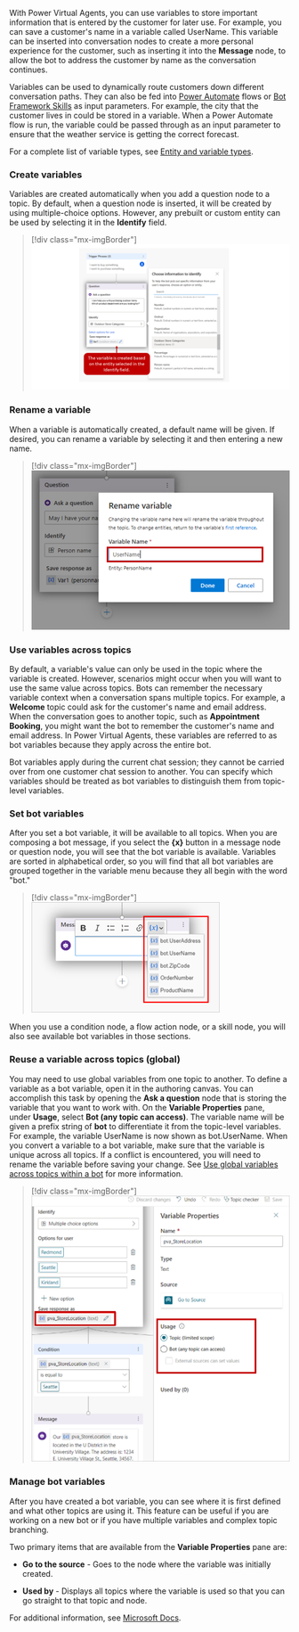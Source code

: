 With Power Virtual Agents, you can use variables to store important information that is entered by the customer for later use. For example, you can save a customer's name in a variable called UserName. This variable can be inserted into conversation nodes to create a more personal experience for the customer, such as inserting it into the **Message** node, to allow the bot to address the customer by name as the conversation continues.

Variables can be used to dynamically route customers down different conversation paths. They can also be fed into [Power Automate](/power-virtual-agents/advanced-flow/?azure-portal=true) flows or [Bot Framework Skills](/azure/bot-service/bot-builder-skills-overview?view=azure-bot-service-4.0/?azure-portal=true) as input parameters. For example, the city that the customer lives in could be stored in a variable. When a Power Automate flow is run, the variable could be passed through as an input parameter to ensure that the weather service is getting the correct forecast.

For a complete list of variable types, see [Entity and variable types](/power-virtual-agents/authoring-variables#entity-and-variable-type/?azure-portal=true).

### Create variables

Variables are created automatically when you add a question node to a topic. By default, when a question node is inserted, it will be created by using multiple-choice options. However, any prebuilt or custom entity can be used by selecting it in the **Identify** field.

> [!div class="mx-imgBorder"]
> [![The variable is created based on the entity selected in the Identify field.](../media/5-1.png)](../media/5-1.png#lightbox)

### Rename a variable

When a variable is automatically created, a default name will be given. If desired, you can rename a variable by selecting it and then entering a new name.

> [!div class="mx-imgBorder"]
> [![Screenshot of the rename variable dialog from default name.](../media/5-2.png)](../media/5-2.png#lightbox)

### Use variables across topics

By default, a variable's value can only be used in the topic where the variable is created. However, scenarios might occur when you will want to use the same value across topics. Bots can remember the necessary variable context when a conversation spans multiple topics. For example, a **Welcome** topic could ask for the customer's name and email address. When the conversation goes to another topic, such as **Appointment Booking**, you might want the bot to remember the customer's name and email address. In Power Virtual Agents, these variables are referred to as bot variables because they apply across the entire bot.

Bot variables apply during the current chat session; they cannot be carried over from one customer chat session to another. You can specify which variables should be treated as bot variables to distinguish them from topic-level variables.

### Set bot variables

After you set a bot variable, it will be available to all topics. When you are composing a bot message, if you select the **{x}** button in a message node or question node, you will see that the bot variable is available. Variables are sorted in alphabetical order, so you will find that all bot variables are grouped together in the variable menu because they all begin with the word "bot."

> [!div class="mx-imgBorder"]
> [![Drop-down list of bot variables: bot.UserAddress, bot.UserName, bot.ZipCode, OrderNumber, and ProductName.](../media/5-3.png)](../media/5-3.png#lightbox)

When you use a condition node, a flow action node, or a skill node, you will also see available bot variables in those sections.

### Reuse a variable across topics (global)

You may need to use global variables from one topic to another. To define a variable as a bot variable, open it in the authoring canvas. You can accomplish this task by opening the **Ask a question** node that is storing the variable that you want to work with. On the **Variable Properties** pane, under **Usage**, select **Bot (any topic can access)**. The variable name will be given a prefix string of **bot** to differentiate it from the topic-level variables. For example, the variable UserName is now shown as bot.UserName. When you convert a variable to a bot variable, make sure that the variable is unique across all topics. If a conflict is encountered, you will need to rename the variable before saving your change. See [Use global variables across topics within a bot](/power-platform-release-plan/2020wave1/power-virtual-agents/use-global-variables-across-topics-within-bot) for more information.

> [!div class="mx-imgBorder"]
> [![The pva_StoreLocation variable has Usage property set to Topic.](../media/5-4.png)](../media/5-4.png#lightbox)

### Manage bot variables

After you have created a bot variable, you can see where it is first defined and what other topics are using it. This feature can be useful if you are working on a new bot or if you have multiple variables and complex topic branching.

Two primary items that are available from the **Variable Properties** pane are:

- **Go to the source** - Goes to the node where the variable was initially created.

- **Used by** - Displays all topics where the variable is used so that you can go straight to that topic and node.

For additional information, see [Microsoft Docs](/power-virtual-agents/authoring-variables-bot).

